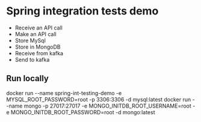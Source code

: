 # Spring integration tests demo

- Receive an API call
- Make an API call
- Store MySql
- Store in MongoDB
- Receive from kafka
- Send to kafka

## Run locally

docker run --name spring-int-testing-demo -e MYSQL_ROOT_PASSWORD=root -p 3306:3306 -d mysql:latest
docker run --name mongo -p 27017:27017 -e MONGO_INITDB_ROOT_USERNAME=root -e MONGO_INITDB_ROOT_PASSWORD=root -d mongo:latest
